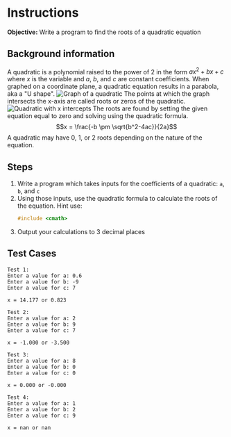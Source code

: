 # Instructions
**Objective:** Write a program to find the roots of a quadratic equation

## Background information 
A quadratic is a polynomial raised to the power of 2 in the form $ax^2 + bx + c$ where $x$ is the variable and $a$, $b$, and $c$ are constant coefficients. When graphed on a coordinate plane, a quadratic equation results in a parabola, aka a "U shape". 
![Graph of a quadratic](https://i.imgur.com/PDrwGZU.png)
The points at which the graph intersects the x-axis are called roots or zeros of the quadratic.
![Quadratic with x intercepts](https://i.imgur.com/f38Ph7l.png)
The roots are found by setting the given equation equal to zero and solving using the quadratic formula.
$$x = \frac{-b \pm \sqrt{b^2-4ac}}{2a}$$
A quadratic may have 0, 1, or 2 roots depending on the nature of the equation.


## Steps
1. Write a program which takes inputs for the coefficients of a quadratic: `a`, `b`, and `c`
2. Using those inputs, use the quadratic formula to calculate the roots of the equation. Hint use:
    ```cpp
    #include <cmath>
    ```
3. Output your calculations to 3 decimal places


## Test Cases
```
Test 1:
Enter a value for a: 0.6
Enter a value for b: -9
Enter a value for c: 7

x = 14.177 or 0.823
```
```
Test 2:
Enter a value for a: 2
Enter a value for b: 9
Enter a value for c: 7

x = -1.000 or -3.500
```
```
Test 3:
Enter a value for a: 8
Enter a value for b: 0
Enter a value for c: 0

x = 0.000 or -0.000
```
```
Test 4:
Enter a value for a: 1
Enter a value for b: 2
Enter a value for c: 9

x = nan or nan
```